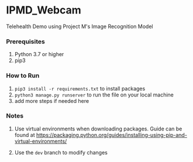 # IPMD_Webcam

Telehealth Demo using Project M's Image Recognition Model

### Prerequisites

1. Python 3.7 or higher
2. pip3

### How to Run

1. ```pip3 install -r requirements.txt``` to install packages
2. ```python3 manage.py runserver``` to run the file on your local machine
3. add more steps if needed here

### Notes

1. Use virtual environments when downloading packages. Guide can be found at https://packaging.python.org/guides/installing-using-pip-and-virtual-environments/

2. Use the ```dev``` branch to modify changes